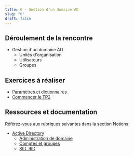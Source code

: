 ```yaml
---
title: 6 - Gestion d'un domaine AD
slug: "6"
draft: false
---
```


## Déroulement de la rencontre

- Gestion d'un domaine AD
  - Unités d'organisation
  - Utilisateurs
  - Groupes
  

## Exercices à réaliser

- [Paramètres et dictionnaires](/exercices/activedirectory)
- [Commencer le TP2](/tp/tp2)

## Ressources et documentation

Référez-vous aux rubriques suivantes dans la section Notions:
- [Active Directory](/notions/adds)
  - [Administration de domaine](/notions/adds/administration)
  - [Comptes et groupes](/notions/adds/administration)
  - [SID, RID](/notions/adds/sid)

